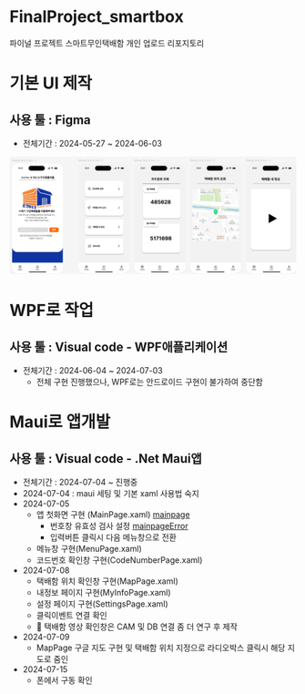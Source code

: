 # FinalProject_smartbox
파이널 프로젝트 스마트무인택배함 개인 업로드 리포지토리

# 기본 UI 제작 
## 사용 툴 : Figma
- 전체기간 : 2024-05-27 ~ 2024-06-03

![피그마](https://raw.githubusercontent.com/hyeily0627/FinalProject_smartbox/main/images/003.png) 

# WPF로 작업
## 사용 툴 : Visual code - WPF애플리케이션
- 전체기간 : 2024-06-04 ~ 2024-07-03
  - 전체 구현 진행했으나, WPF로는 안드로이드 구현이 불가하여 중단함 

# Maui로 앱개발 
## 사용 툴 : Visual code - .Net Maui앱 
- 전체기간 : 2024-07-04 ~ 진행중
- 2024-07-04 : maui 세팅 및 기본 xaml 사용법 숙지
- 2024-07-05
  - 앱 첫화면 구현 (MainPage.xaml) [mainpage](https://raw.githubusercontent.com/hyeily0627/FinalProject_smartbox/main/images/001.png) 
    - 번호창 유효성 검사 설정 [mainpageError](https://raw.githubusercontent.com/hyeily0627/FinalProject_smartbox/main/images/002.png) 
    - 입력버튼 클릭시 다음 메뉴창으로 전환
  - 메뉴창 구현(MenuPage.xaml)
  - 코드번호 확인창 구현(CodeNumberPage.xaml)
- 2024-07-08
  - 택배함 위치 확인창 구현(MapPage.xaml)
  - 내정보 페이지 구현(MyInfoPage.xaml)
  - 설정 페이지 구현(SettingsPage.xaml)
  - 클릭이벤트 연결 확인
  - 🚨 택배함 영상 확인창은 CAM 및 DB 연결 좀 더 연구 후 제작
- 2024-07-09
  - MapPage 구글 지도 구현 및 택배함 위치 지정으로 라디오박스 클릭시 해당 지도로 줌인
- 2024-07-15
  - 폰에서 구동 확인
